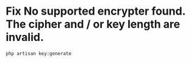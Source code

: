 # Fix No supported encrypter found. The cipher and / or key length are invalid. #

 ```
 php artisan key:generate
 ```